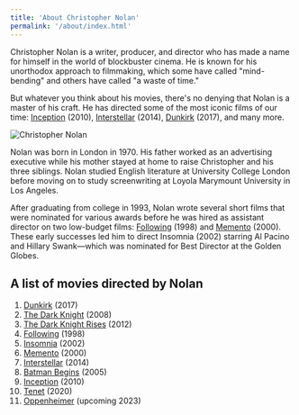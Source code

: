 ```yaml
---
title: 'About Christopher Nolan'
permalink: '/about/index.html'
---
```


Christopher Nolan is a writer, producer, and director who has made a name for himself in the world of blockbuster cinema. He is known for his unorthodox approach to filmmaking, which some have called "mind-bending" and others have called "a waste of time."

But whatever you think about his movies, there's no denying that Nolan is a master of his craft. He has directed some of the most iconic films of our time: [Inception](/posts/movie-inception/) (2010), [Interstellar](/posts/movie-interstellar/) (2014), [Dunkirk](/posts/movie-dunkirk/) (2017), and many more.

![Christopher Nolan](/images/christopher-nolan.jpg)

Nolan was born in London in 1970. His father worked as an advertising executive while his mother stayed at home to raise Christopher and his three siblings. Nolan studied English literature at University College London before moving on to study screenwriting at Loyola Marymount University in Los Angeles.

After graduating from college in 1993, Nolan wrote several short films that were nominated for various awards before he was hired as assistant director on two low-budget films: [Following](/posts/movie-following/) (1998) and [Memento](/posts/movie-memento/) (2000). These early successes led him to direct Insomnia (2002) starring Al Pacino and Hillary Swank—which was nominated for Best Director at the Golden Globes.

## A list of movies directed by Nolan

1. [Dunkirk](/posts/movie-dunkirk/) (2017)
2. [The Dark Knight](/posts/movie-the-dark-knight/) (2008)
3. [The Dark Knight Rises](/posts/movie-the-dark-knight-rises/) (2012)
4. [Following](/posts/movie-following/) (1998)
5. [Insomnia](/posts/movie-insomnia/) (2002)
6. [Memento](/posts/movie-memento/) (2000)
7. [Interstellar](/posts/movie-interstellar/) (2014)
8. [Batman Begins](/posts/movie-batman-begins/) (2005)
9. [Inception](/posts/movie-inception/) (2010)
10. [Tenet](/posts/movie-tenet/) (2020)
11. [Oppenheimer](/src/posts/movie-oppenheimer/) (upcoming 2023)

